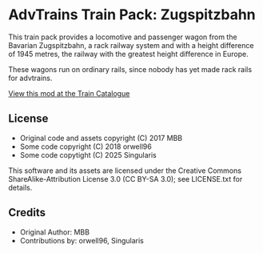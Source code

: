 # AdvTrains Train Pack: Zugspitzbahn

This train pack provides a locomotive and passenger wagon from the Bavarian
Zugspitzbahn, a rack railway system and with a height difference of 1945
metres, the railway with the greatest height difference in Europe.

These wagons run on ordinary rails, since nobody has yet made rack rails for advtrains. 

[View this mod at the Train
Catalogue](https://advtrains.de/wiki/doku.php?id=usage:trains:advtrains_train_zugspitzbahn)

## License

* Original code and assets copyright (C) 2017 MBB
* Some code copyright (C) 2018 orwell96
* Some code copytight (C) 2025 Singularis

This software and its assets are licensed under the Creative Commons
ShareAlike-Attribution License 3.0 (CC BY-SA 3.0); see LICENSE.txt for details.

## Credits

* Original Author: MBB
* Contributions by: orwell96, Singularis
